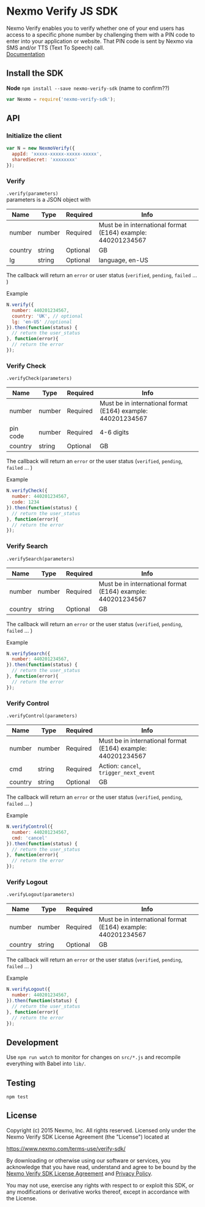 # Nexmo Verify JS SDK
Nexmo Verify enables you to verify whether one of your end users has access to a specific phone number by challenging them with a PIN code to enter into your application or website. That PIN code is sent by Nexmo via SMS and/or TTS (Text To Speech) call.  
[Documentation](https://docs.nexmo.com/index.php/verify)

## Install the SDK
**Node** `npm install --save nexmo-verify-sdk` (name to confirm??)  
```javascript
var Nexmo = require('nexmo-verify-sdk');
```

## API
### Initialize the client
```javascript
var N = new NexmoVerify({
  appId: 'xxxxx-xxxxx-xxxxx-xxxxx',
  sharedSecret: 'xxxxxxxx'
});
```

### Verify
`.verify(parameters)`  
parameters is a JSON object with

|Name|Type|Required|Info|
|----|--------|---|---|
|number|number|Required| Must be in international format (E164) example: 440201234567|
|country|string|Optional|GB|
|lg|string|Optional|language, en-US|

The callback will return an `error` or user status (`verified`, `pending`, `failed` ... )

Example
```javascript
N.verify({
  number: 440201234567,
  country: 'UK', // optional
  lg: 'en-US' //optional
}).then(function(status) {
  // return the user_status
}, function(error){
  // return the error
});
```

### Verify Check
`.verifyCheck(parameters)`  

|Name|Type|Required|Info|
|----|--------|---|---|
|number|number|Required| Must be in international format (E164) example: 440201234567|
|pin code|number|Required|4-6 digits|
|country|string|Optional|GB|

The callback will return an `error` or the user status (`verified`, `pending`, `failed` ... )

Example
```javascript
N.verifyCheck({
  number: 440201234567,
  code: 1234
}).then(function(status) {
  // return the user_status
}, function(error){
  // return the error
});
```

### Verify Search
`.verifySearch(parameters)`  

|Name|Type|Required|Info|
|----|--------|---|---|
|number|number|Required| Must be in international format (E164) example: 440201234567|
|country|string|Optional|GB|

The callback will return an `error` or the user status (`verified`, `pending`, `failed` ... )

Example
```javascript
N.verifySearch({
  number: 440201234567,
}).then(function(status) {
  // return the user_status
}, function(error){
  // return the error
});
```

### Verify Control
`.verifyControl(parameters)`  

|Name|Type|Required|Info|
|----|--------|---|---|
|number|number|Required| Must be in international format (E164) example: 440201234567|
|cmd|string|Required|Action: `cancel`, `trigger_next_event`|
|country|string|Optional|GB|

The callback will return an `error` or the user status (`verified`, `pending`, `failed` ... )

Example
```javascript
N.verifyControl({
  number: 440201234567,
  cmd: 'cancel'
}).then(function(status) {
  // return the user_status
}, function(error){
  // return the error
});
```


### Verify Logout
`.verifyLogout(parameters)`  

|Name|Type|Required|Info|
|----|--------|---|---|
|number|number|Required| Must be in international format (E164) example: 440201234567|
|country|string|Optional|GB|

The callback will return an `error` or the user status (`verified`, `pending`, `failed` ... )

Example
```javascript
N.verifyLogout({
  number: 440201234567,
}).then(function(status) {
  // return the user_status
}, function(error){
  // return the error
});
```

## Development
Use `npm run watch` to monitor for changes on `src/*.js` and recompile everything with Babel into `lib/`.


## Testing
`npm test`

## License

Copyright (c) 2015 Nexmo, Inc.
All rights reserved.
Licensed only under the Nexmo Verify SDK License Agreement (the "License") located at

https://www.nexmo.com/terms-use/verify-sdk/

By downloading or otherwise using our software or services, you acknowledge
that you have read, understand and agree to be bound by the
[Nexmo Verify SDK License Agreement][1] and [Privacy Policy][2].

You may not use, exercise any rights with respect to or exploit this SDK,
or any modifications or derivative works thereof, except in accordance with the License.

 [1]: https://www.nexmo.com/terms-use/verify-sdk/
 [2]: https://www.nexmo.com/privacy-policy/
